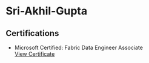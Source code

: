 # Sri-Akhil-Gupta

## Certifications
- Microsoft Certified: Fabric Data Engineer Associate    
  [View Certificate]((https://learn.microsoft.com/en-us/users/sriakhilguptathatikonda-0390/transcript/d5gg4bl06gyz8qp))
